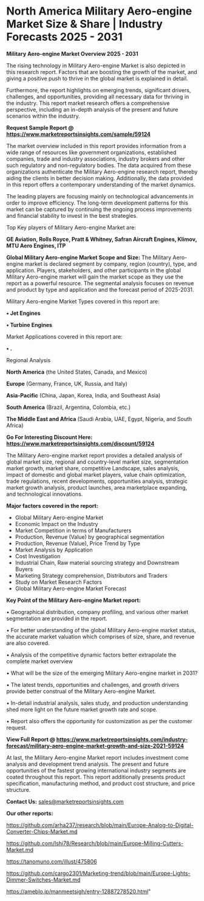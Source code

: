 # North America Military Aero-engine Market Size & Share | Industry Forecasts 2025 - 2031

<Strong> Military Aero-engine Market Overview 2025 - 2031</strong>

The rising technology in Military Aero-engine Market is also depicted in this research report. Factors that are boosting the growth of the market, and giving a positive push to thrive in the global market is explained in detail.

Furthermore, the report highlights on emerging trends, significant drivers, challenges, and opportunities, providing all necessary data for thriving in the industry. This report market research offers a comprehensive perspective, including an in-depth analysis of the present and future scenarios within the industry.

<strong>Request Sample Report @ <a href=https://www.marketreportsinsights.com/sample/59124>https://www.marketreportsinsights.com/sample/59124</a></strong>

The market overview included in this report provides information from a wide range of resources like government organizations, established companies, trade and industry associations, industry brokers and other such regulatory and non-regulatory bodies. The data acquired from these organizations authenticate the Military Aero-engine research report, thereby aiding the clients in better decision making. Additionally, the data provided in this report offers a contemporary understanding of the market dynamics.

The leading players are focusing mainly on technological advancements in order to improve efficiency. The long-term development patterns for this market can be captured by continuing the ongoing process improvements and financial stability to invest in the best strategies.

Top Key players of Military Aero-engine Market are:

<strong>GE Aviation, Rolls Royce, Pratt & Whitney, Safran Aircraft Engines, Klimov, MTU Aero Engines, ITP</strong>

<strong><b>Global Military Aero-engine Market Scope and Size:</b></strong>
The Military Aero-engine market is declared segment by company, region (country), type, and application. Players, stakeholders, and other participants in the global Military Aero-engine market will gain the market scope as they use the report as a powerful resource. The segmental analysis focuses on revenue and product by type and application and the forecast period of 2025-2031.

Military Aero-engine Market Types covered in this report are:

<strong>• Jet Engines

• Turbine Engines</strong>

Market Applications covered in this report are:

<strong>• .</strong> 

Regional Analysis

<strong>North America</strong> (the United States, Canada, and Mexico)

<strong>Europe</strong> (Germany, France, UK, Russia, and Italy)

<strong>Asia-Pacific</strong> (China, Japan, Korea, India, and Southeast Asia)

<strong>South America</strong> (Brazil, Argentina, Colombia, etc.)

<strong>The Middle East and Africa</strong> (Saudi Arabia, UAE, Egypt, Nigeria, and South Africa)

<strong>Go For Interesting Discount Here: <a href=https://www.marketreportsinsights.com/discount/59124>https://www.marketreportsinsights.com/discount/59124</a></strong>

The Military Aero-engine market report provides a detailed analysis of global market size, regional and country-level market size, segmentation market growth, market share, competitive Landscape, sales analysis, impact of domestic and global market players, value chain optimization, trade regulations, recent developments, opportunities analysis, strategic market growth analysis, product launches, area marketplace expanding, and technological innovations.

<strong><b>Major factors covered in the report:</b></strong>
<ul>
  <li>Global Military Aero-engine Market </li>
  <li>Economic Impact on the Industry</li>
  <li>Market Competition in terms of Manufacturers</li>
  <li>Production, Revenue (Value) by geographical segmentation</li>
  <li>Production, Revenue (Value), Price Trend by Type</li>
  <li>Market Analysis by Application</li>
  <li>Cost Investigation</li>
  <li>Industrial Chain, Raw material sourcing strategy and Downstream Buyers</li>
  <li>Marketing Strategy comprehension, Distributors and Traders</li>
  <li>Study on Market Research Factors</li>
  <li>Global Military Aero-engine Market Forecast</li>
</ul>

<strong><b>Key Point of the Military Aero-engine Market report:</b></strong>

• Geographical distribution, company profiling, and various other market segmentation are provided in the report.

• For better understanding of the global Military Aero-engine market status, the accurate market valuation which comprises of size, share, and revenue are also covered.

• Analysis of the competitive dynamic factors better extrapolate the complete market overview

• What will be the size of the emerging Military Aero-engine market in 2031?

• The latest trends, opportunities and challenges, and growth drivers provide better construal of the Military Aero-engine Market.

• In-detail industrial analysis, sales study, and production understanding shed more light on the future market growth rate and scope.

• Report also offers the opportunity for customization as per the customer request.

<strong><b>View Full Report @ <a href=https://www.marketreportsinsights.com/industry-forecast/military-aero-engine-market-growth-and-size-2021-59124>https://www.marketreportsinsights.com/industry-forecast/military-aero-engine-market-growth-and-size-2021-59124</a></b></strong>


At last, the Military Aero-engine Market report includes investment come analysis and development trend analysis. The present and future opportunities of the fastest growing international industry segments are coated throughout this report. This report additionally presents product specification, manufacturing method, and product cost structure, and price structure.

<strong>Contact Us:</strong>
sales@marketreportsinsights.com

<strong>Our other reports:</strong>

<a href=https://github.com/arha237/research/blob/main/Europe-Analog-to-Digital-Converter-Chips-Market.md>https://github.com/arha237/research/blob/main/Europe-Analog-to-Digital-Converter-Chips-Market.md</a>

<a href=https://github.com/Ishi78/Research/blob/main/Europe-Milling-Cutters-Market.md>https://github.com/Ishi78/Research/blob/main/Europe-Milling-Cutters-Market.md</a>

<a href=https://tanomuno.com/illust/475806>https://tanomuno.com/illust/475806</a>

<a href=https://github.com/cargo2301/Marketing-trend/blob/main/Europe-Lights-Dimmer-Switches-Market.md>https://github.com/cargo2301/Marketing-trend/blob/main/Europe-Lights-Dimmer-Switches-Market.md</a>

<a href=https://ameblo.jp/manmeetsigh/entry-12887278520.html>https://ameblo.jp/manmeetsigh/entry-12887278520.html</a>"
